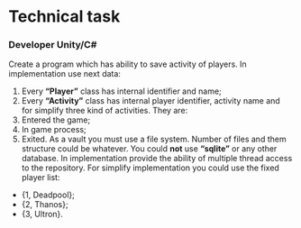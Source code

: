 ﻿# Technical task
### Developer Unity/C#
Create a program which has ability to save activity of players. In implementation use next data:
1. Every **“Player”** class has internal identifier and name;
2. Every **“Activity”** class has internal player identifier, activity name and for simplify three kind of activities. They are:
3. Entered the game;
4. In game process;
5. Exited.
As a vault you must use a file system. Number of files and them structure could be whatever. You could **not** use **“sqlite”** or any other database. In implementation provide the ability of multiple thread access to the repository.
For simplify implementation you could use the fixed player list:
* {1, Deadpool};
* {2, Thanos};
* {3, Ultron}.